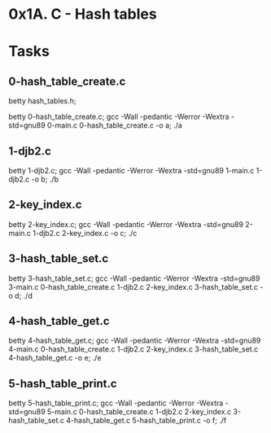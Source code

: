 # 0x1A. C - Hash tables

# Tasks
## 0-hash_table_create.c
betty hash_tables.h;

betty 0-hash_table_create.c; gcc -Wall -pedantic -Werror -Wextra -std=gnu89 0-main.c 0-hash_table_create.c -o a; ./a

## 1-djb2.c
betty 1-djb2.c; gcc -Wall -pedantic -Werror -Wextra -std=gnu89 1-main.c 1-djb2.c -o b; ./b

## 2-key_index.c
betty 2-key_index.c; gcc -Wall -pedantic -Werror -Wextra -std=gnu89 2-main.c 1-djb2.c 2-key_index.c -o c; ./c

## 3-hash_table_set.c
betty 3-hash_table_set.c; gcc -Wall -pedantic -Werror -Wextra -std=gnu89 3-main.c 0-hash_table_create.c 1-djb2.c 2-key_index.c 3-hash_table_set.c -o d; ./d

## 4-hash_table_get.c
betty 4-hash_table_get.c; gcc -Wall -pedantic -Werror -Wextra -std=gnu89 4-main.c 0-hash_table_create.c 1-djb2.c 2-key_index.c 3-hash_table_set.c 4-hash_table_get.c -o e; ./e

## 5-hash_table_print.c
betty 5-hash_table_print.c; gcc -Wall -pedantic -Werror -Wextra -std=gnu89 5-main.c 0-hash_table_create.c 1-djb2.c 2-key_index.c 3-hash_table_set.c 4-hash_table_get.c 5-hash_table_print.c -o f; ./f 

